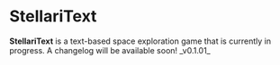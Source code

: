 # StellariText
**StellariText** is a text-based space exploration game that is currently in progress. A changelog will be available soon!
\_v0.1.01_
